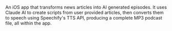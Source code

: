 An iOS app that transforms news articles into AI generated episodes. It uses Claude AI to create scripts from user provided articles, then converts them to speech using Speechify's TTS API, producing a complete MP3 podcast file, all within the app. 
